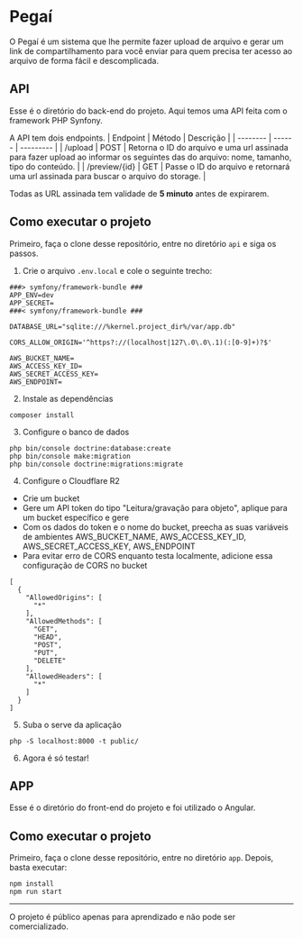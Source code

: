 # Pegaí

O Pegaí é um sistema que lhe permite fazer upload de arquivo e gerar um link de compartilhamento para você enviar para quem precisa ter acesso ao arquivo de forma fácil e descomplicada.

## API

Esse é o diretório do back-end do projeto. Aqui temos uma API feita com o framework PHP Synfony.

A API tem dois endpoints.
| Endpoint  | Método | Descrição |
| --------  | ------ | --------- |
| /upload   | POST   | Retorna o ID do arquivo e uma url assinada para fazer upload ao informar os seguintes das do arquivo: nome, tamanho, tipo do conteúdo. |
| /preview/{id} | GET    | Passe o ID do arquivo e retornará uma url assinada para buscar o arquivo do storage. |

Todas as URL assinada tem validade de **5 minuto** antes de expirarem.

## Como executar o projeto

Primeiro, faça o clone desse repositório, entre no diretório `api` e siga os passos.

1. Crie o arquivo `.env.local` e cole o seguinte trecho:
```
###> symfony/framework-bundle ###
APP_ENV=dev
APP_SECRET=
###< symfony/framework-bundle ###

DATABASE_URL="sqlite:///%kernel.project_dir%/var/app.db"

CORS_ALLOW_ORIGIN='^https?://(localhost|127\.0\.0\.1)(:[0-9]+)?$'

AWS_BUCKET_NAME=
AWS_ACCESS_KEY_ID=
AWS_SECRET_ACCESS_KEY=
AWS_ENDPOINT=
```

2. Instale as dependências
```
composer install
```

3. Configure o banco de dados
```
php bin/console doctrine:database:create
php bin/console make:migration
php bin/console doctrine:migrations:migrate
```

4. Configure o Cloudflare R2
- Crie um bucket
- Gere um API token do tipo "Leitura/gravação para objeto", aplique para um bucket específico e gere
- Com os dados do token e o nome do bucket, preecha as suas variáveis de ambientes AWS_BUCKET_NAME, AWS_ACCESS_KEY_ID, AWS_SECRET_ACCESS_KEY, AWS_ENDPOINT
- Para evitar erro de CORS enquanto testa localmente, adicione essa configuração de CORS no bucket
```
[
  {
    "AllowedOrigins": [
      "*"
    ],
    "AllowedMethods": [
      "GET",
      "HEAD",
      "POST",
      "PUT",
      "DELETE"
    ],
    "AllowedHeaders": [
      "*"
    ]
  }
]
```

5. Suba o serve da aplicação
```
php -S localhost:8000 -t public/
```

6. Agora é só testar!

## APP

Esse é o diretório do front-end do projeto e foi utilizado o Angular.

## Como executar o projeto

Primeiro, faça o clone desse repositório, entre no diretório `app`. Depois, basta executar:
```
npm install
npm run start
```

---

O projeto é público apenas para aprendizado e não pode ser comercializado.